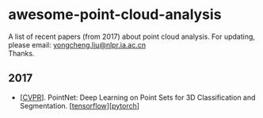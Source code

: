 # awesome-point-cloud-analysis

A list of recent papers (from 2017) about point cloud analysis.  For updating, please email: yongcheng.liu@nlpr.ia.ac.cn   
Thanks.

## 2017
- [[CVPR](http://openaccess.thecvf.com/content_cvpr_2017/papers/Qi_PointNet_Deep_Learning_CVPR_2017_paper.pdf)]. PointNet: Deep Learning on Point Sets for 3D Classification and Segmentation. [[tensorflow](https://github.com/charlesq34/pointnet)][[pytorch](https://github.com/fxia22/pointnet.pytorch)]